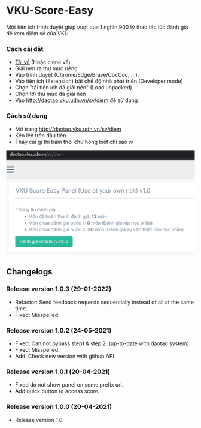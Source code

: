 # VKU-Score-Easy
Một tiện ích trình duyệt giúp vượt qua 1 nghìn 900 tỷ thao tác lúc đánh giá để xem điểm số của VKU.
### Cách cài đặt 
- [Tải về](https://github.com/HungThinh0710/VKU-Easy-Score/releases) (Hoặc clone về)
- Giải nén ra thư mục riêng
- Vào trình duyệt (Chrome/Edge/Brave/CocCoc, ...).
- Vào tiện ích (Extension) bật chế độ nhà phát triển (Developer mode)
- Chọn "tải tiện ích đã giải nén" (Load unpacked)
- Chọn tới thu mục đã giải nén
- Vào http://daotao.vku.udn.vn/sv/diem để sử dụng
### Cách sử dụng
- Mở trang http://daotao.vku.udn.vn/sv/diem
- Kéo lên trên đầu tiên
- Thấy cái gì thì bấm thôi chứ hổng biết chỉ sao :v 

![screenshot](https://github.com/HungThinh0710/VKU-Easy-Score/blob/master/caifileanhnay_nanghoncacode_project.png)


## Changelogs

### Release version 1.0.3 (29-01-2022)
- Refactor: Send feedback requests sequentially instead of all at the same time.
- Fixed: Misspelled.

### Release version 1.0.2 (24-05-2021)
- Fixed: Can not bypass step1 & step 2. (up-to-date with daotao system)
- Fixed: Misspelled.
- Add: Check new version with github API.

### Release version 1.0.1 (20-04-2021)
- Fixed do not show panel on some prefix url.
- Add quick button to access score.

### Release version 1.0.0 (20-04-2021)
- Release version 1.0.

